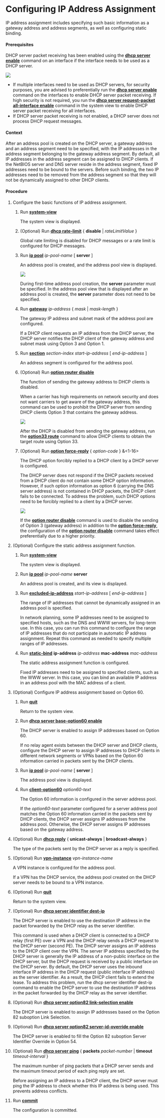 Configuring IP Address Assignment
=================================

IP address assignment includes specifying such basic information as a gateway address and address segments, as well as configuring static binding.

#### Prerequisites

DHCP server packet receiving has been enabled using the [**dhcp server enable**](cmdqueryname=dhcp+server+enable) command on an interface if the interface needs to be used as a DHCP server.

![](../../../../public_sys-resources/note_3.0-en-us.png) 

* If multiple interfaces need to be used as DHCP servers, for security purposes, you are advised to preferentially run the [**dhcp server enable**](cmdqueryname=dhcp+server+enable) command on the interfaces to enable DHCP server packet receiving. If high security is not required, you run the [**dhcp server request-packet all-interface enable**](cmdqueryname=dhcp+server+request-packet+all-interface+enable) command in the system view to enable DHCP server packet receiving for all interfaces.
* If DHCP server packet receiving is not enabled, a DHCP server does not process DHCP request messages.


#### Context

After an address pool is created on the DHCP server, a gateway address and an address segment need to be specified, with the IP addresses in the address segment belonging to the gateway address segment. By default, all IP addresses in the address segment can be assigned to DHCP clients. If the NetBIOS server and DNS server reside in the address segment, fixed IP addresses need to be bound to the servers. Before such binding, the two IP addresses need to be removed from the address segment so that they will not be dynamically assigned to other DHCP clients.


#### Procedure

1. Configure the basic functions of IP address assignment.
   1. Run [**system-view**](cmdqueryname=system-view)
      
      
      
      The system view is displayed.
   2. (Optional) Run **[**dhcp rate-limit**](cmdqueryname=dhcp+rate-limit)** { **disable** | *rateLimitValue* }
      
      
      
      Global rate limiting is disabled for DHCP messages or a rate limit is configured for DHCP messages.
   3. Run [**ip pool**](cmdqueryname=ip+pool) *ip-pool-name* [ **server** ]
      
      
      
      An address pool is created, and the address pool view is displayed.
      
      
      
      ![](../../../../public_sys-resources/note_3.0-en-us.png) 
      
      During first-time address pool creation, the **server** parameter must be specified. In the address pool view that is displayed after an address pool is created, the **server** parameter does not need to be specified.
   4. Run [**gateway**](cmdqueryname=gateway) *ip-address* { *mask* | *mask-length* }
      
      
      
      The gateway IP address and subnet mask of the address pool are configured.
      
      
      
      If a DHCP client requests an IP address from the DHCP server, the DHCP server notifies the DHCP client of the gateway address and subnet mask using Option 3 and Option 1.
   5. Run [**section**](cmdqueryname=section) *section-index* *start-ip-address* [ *end-ip-address* ]
      
      
      
      An address segment is configured for the address pool.
   6. (Optional) Run [**option router disable**](cmdqueryname=option+router+disable)
      
      
      
      The function of sending the gateway address to DHCP clients is disabled.
      
      When a carrier has high requirements on network security and does not want carriers to get aware of the gateway address, this command can be used to prohibit the DHCP server from sending DHCP clients Option 3 that contains the gateway address.
      
      ![](../../../../public_sys-resources/note_3.0-en-us.png) 
      
      After the DHCP is disabled from sending the gateway address, run the [**option33 route**](cmdqueryname=option33+route) command to allow DHCP clients to obtain the target route using Option 33.
   7. (Optional) Run [**option force-reply**](cmdqueryname=option+force-reply) { *option-code* } &<1-16>
      
      
      
      The DHCP option forcibly replied to a DHCP client by a DHCP server is configured.
      
      The DHCP server does not respond if the DHCP packets received from a DHCP client do not contain some DHCP option information. However, if such option information as option 6 (carrying the DNS server address) is not contained in DHCP packets, the DHCP client fails to be connected. To address the problem, such DHCP options need to be forcibly replied to a client by a DHCP server.
      
      ![](../../../../public_sys-resources/note_3.0-en-us.png) 
      
      If the [**option router disable**](cmdqueryname=option+router+disable) command is used to disable the sending of Option 3 (gateway address) in addition to the [**option force-reply**](cmdqueryname=option+force-reply), the configuration of the [**option router disable**](cmdqueryname=option+router+disable) command takes effect preferentially due to a higher priority.
2. (Optional) Configure the static address assignment function.
   1. Run [**system-view**](cmdqueryname=system-view)
      
      
      
      The system view is displayed.
   2. Run [**ip pool**](cmdqueryname=ip+pool) *ip-pool-name* **server**
      
      
      
      An address pool is created, and its view is displayed.
   3. Run [**excluded-ip-address**](cmdqueryname=excluded-ip-address) *start-ip-address* [ *end-ip-address* ]
      
      
      
      The range of IP addresses that cannot be dynamically assigned in an address pool is specified.
      
      
      
      In network planning, some IP addresses need to be assigned to specified hosts, such as the DNS and WWW servers, for long-term use. In this case, you can run this command to configure the range of IP addresses that do not participate in automatic IP address assignment. Repeat this command as needed to specify multiple ranges of IP addresses.
   4. Run [**static-bind**](cmdqueryname=static-bind) **ip-address** *ip-address* **mac-address** *mac-address*
      
      
      
      The static address assignment function is configured.
      
      
      
      Fixed IP addresses need to be assigned to specified clients, such as the WWW server. In this case, you can bind an available IP address in an address pool with the MAC address of a client.
3. (Optional) Configure IP address assignment based on Option 60.
   1. Run [**quit**](cmdqueryname=quit)
      
      
      
      Return to the system view.
   2. Run [**dhcp server base-option60 enable**](cmdqueryname=dhcp+server+base-option60+enable)
      
      
      
      The DHCP server is enabled to assign IP addresses based on Option 60.
      
      
      
      If no relay agent exists between the DHCP server and DHCP clients, configure the DHCP server to assign IP addresses to DHCP clients in different network segments or VPNs based on the Option 60 information carried in packets sent by the DHCP clients.
   3. Run [**ip pool**](cmdqueryname=ip+pool) *ip-pool-name* [ **server** ]
      
      
      
      The address pool view is displayed.
   4. Run [**client-option60**](cmdqueryname=client-option60) *option60-text*
      
      
      
      The Option 60 information is configured in the server address pool.
      
      
      
      If the *option60-text* parameter configured for a server address pool matches the Option 60 information carried in the packets sent by DHCP clients, the DHCP server assigns IP addresses from the address pool. Otherwise, the DHCP server assigns IP addresses based on the gateway address.
4. (Optional) Run [**dhcp reply**](cmdqueryname=dhcp+reply) { **unicast-always** | **broadcast-always** }
   
   
   
   The type of the packets sent by the DHCP server as a reply is specified.
5. (Optional) Run [**vpn-instance**](cmdqueryname=vpn-instance) *vpn-instance-name*
   
   
   
   A VPN instance is configured for the address pool.
   
   
   
   If a VPN has the DHCP service, the address pool created on the DHCP server needs to be bound to a VPN instance.
6. (Optional) Run [**quit**](cmdqueryname=quit)
   
   
   
   Return to the system view.
7. (Optional) Run [**dhcp server identifier dest-ip**](cmdqueryname=dhcp+server+identifier+dest-ip)
   
   
   
   The DHCP server is enabled to use the destination IP address in the packet forwarded by the DHCP relay as the server identifier.
   
   
   
   This command is used when a DHCP client is connected to a DHCP relay (first PE) over a VPN and the DHCP relay sends a DHCP request to the DHCP server (second PE). The DHCP server assigns an IP address to the DHCP client over the VPN. The server IP address specified by the DHCP server is generally the IP address of a non-public interface on the DHCP server, but the DHCP request is received by a public interface on the DHCP server. By default, the DHCP server uses the inbound interface IP address in the DHCP request (public interface IP address) as the server identifier. As a result, the DHCP client fails to extend the lease. To address this problem, run the dhcp server identifier dest-ip command to enable the DHCP server to use the destination IP address in the packet forwarded by the DHCP relay as the server identifier.
8. (Optional) Run [**dhcp server option82 link-selection enable**](cmdqueryname=dhcp+server+option82+link-selection+enable)
   
   
   
   The DHCP server is enabled to assign IP addresses based on the Option 82 suboption Link Selection.
9. (Optional) Run [**dhcp server option82 server-id-override enable**](cmdqueryname=dhcp+server+option82+server-id-override+enable)
   
   
   
   The DHCP server is enabled to fill the Option 82 suboption Server Identifier Override in Option 54.
10. (Optional) Run [**dhcp server ping**](cmdqueryname=dhcp+server+ping) { **packets** *packet-number* | **timeout** *timeout-interval* }
    
    
    
    The maximum number of ping packets that a DHCP server sends and the maximum timeout period of each ping reply are set.
    
    
    
    Before assigning an IP address to a DHCP client, the DHCP server must ping the IP address to check whether this IP address is being used. This prevents address conflicts.
11. Run [**commit**](cmdqueryname=commit)
    
    
    
    The configuration is committed.